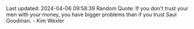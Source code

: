 Last updated: 2024-04-06 09:58:39
Random Quote: If you don't trust your men with your money, you have bigger problems than if you trust Saul Goodman. - Kim Wexler